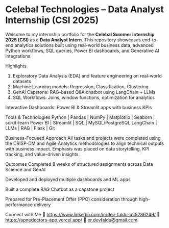 # Celebal Technologies – Data Analyst Internship (CSI 2025)

Welcome to my internship portfolio for the **Celebal Summer Internship 2025 (CSI)** as a **Data Analyst Intern**. This repository showcases end-to-end analytics solutions built using real-world business data, advanced Python workflows, SQL queries, Power BI dashboards, and Generative AI integrations.

Highlights
1. Exploratory Data Analysis (EDA) and feature engineering on real-world datasets
2. Machine Learning models: Regression, Classification, Clustering
3. GenAI Capstone: RAG-based Q&A chatbot using LangChain + LLMs
4. SQL Workflows: Joins, window functions, optimization for analytics

Interactive Dashboards: Power BI & Streamlit apps with business KPIs

Tools & Technologies
Python | Pandas | NumPy | Matplotlib | Seaborn | scikit-learn
Power BI | Streamlit | SQL | MySQL/PostgreSQL
LangChain | LLMs | RAG | Flask | Git

Business-Focused Approach
All tasks and projects were completed using the CRISP-DM and Agile Analytics methodologies to align technical outputs with business impact. Emphasis was placed on data storytelling, KPI tracking, and value-driven insights.

Outcomes
Completed 8 weeks of structured assignments across Data Science and GenAI

Developed and deployed multiple dashboards and ML apps

Built a complete RAG Chatbot as a capstone project

Prepared for Pre-Placement Offer (PPO) consideration through high-performance delivery

Connect with Me
🔗 https://www.linkedin.com/in/dev-faldu-b25286249/
💼 https://apnedoctors-app.vercel.app/
📧 er.devfaldu@gmail.com

